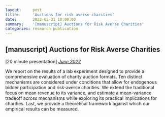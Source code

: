 ```yaml
---
layout:     post
title:      'Auctions for risk averse charities'
date:       2022-05-31 10:00:00
summary:    '[manuscript] Auctions for Risk Averse Charities'
categories: research publication
---
```


<h2>&#91;manuscript&#93; Auctions for Risk Averse Charities
</h2>

&#91;20 minute presentation&#93; <em>[June 2022](https://josh-r-foster.github.io/courses/research/risk-averse-charities/20-min.html)</em>

We report on the results of a lab experiment designed to provide a comprehensive evaluation of charity auction formats.  Ten distinct mechanisms are considered under conditions that allow for endogenous bidder participation and risk-averse charities.  We extend the traditional focus on mean revenue to its variance, and estimate a mean-variance tradeoff across mechanisms while exploring its practical implications for charities.  Last, we provide a theoretical framework against which our empirical results can be measured.